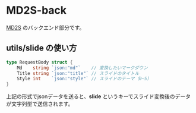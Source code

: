 # MD2S-back
[MD2S](https://github.com/watagassa/md2s) のバックエンド部分です。

## utils/slide の使い方
```go
type RequestBody struct {
	Md    string `json:"md"`    // 変換したいマークダウン
	Title string `json:"title"` // スライドのタイトル
	Style int    `json:"style"` // スライドのテーマ（0~5）
}
```
上記の形式でjsonデータを送ると、**slide** というキーでスライド変換後のデータが文字列型で送信されます。